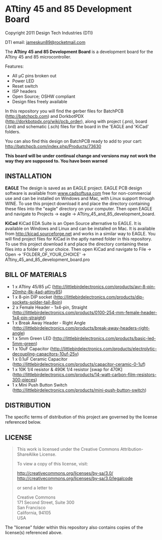 ATtiny 45 and 85 Development Board
==================================
Copyright 2011 Design Tech Industries (DTI)

DTI email: <jameskun89@rocketmail.com>

The **ATtiny 45 and 85 Development Board** is a development board for the ATtiny 45 and 85 microcontroller.

Features:

 * All µC pins broken out
 * Power LED
 * Reset switch
 * ISP headers 
 * Open Source; OSHW compliant
 * Design files freely available

In this repository you will find the gerber files for BatchPCB (http://batchpcb.com) and DorkbotPDX (http://dorkbotpdx.org/wiki/pcb_order),
along with project (.pro), board (.brd) and schematic (.sch) files for the board in the 'EAGLE and 'KiCad' folders.

You can also find this design on BatchPCB ready to add to your cart: http://batchpcb.com/index.php/Products/73630

**This board will be under continual change and versions may not work the way they are supposed to. You have been warned**

INSTALLATION
------------
**EAGLE**
The design is saved as an EAGLE project. EAGLE PCB design software is available from www.cadsoftusa.com 
free for non-commercial use and can be installed on Windows and Mac, with Linux support through WINE. 
To use this project download it and place the directory containing these files into the "eagle" directory 
on your computer. Then open EAGLE and navigate to Projects -> eagle -> ATtiny_45_and_85_development_board.

**KiCad**
KiCad EDA Suite is an Open Source alternative to EAGLE. It is available on Windows and Linux and can be installed 
on Mac. It is available from http://kicad.sourceforge.net and works in a similar way to EAGLE. You will find project 
files for KiCad in the aptly named folder in this repository. To use this project download it and place the directory 
containing these files into a folder of your choice. Then open KiCad and navigate to File -> Open -> 
'FOLDER_OF_YOUR_CHOICE' -> ATtiny_45_and_85_development_board.pro

BILL OF MATERIALS
-----------------

 * 1 x ATtiny 45/85 µC (http://littlebirdelectronics.com/products/avr-8-pin-20mhz-8k-4ad-attiny85)
 * 1 x 8-pin DIP socket (http://littlebirdelectronics.com/products/dip-sockets-solder-tail-8pin)
 * 2 x Female Header - 1x4-pin, Straight (http://littlebirdelectronics.com/products/0100-254-mm-female-header-1x4-pin-straight)
 * 1 x Break Away Header - Right Angle (http://littlebirdelectronics.com/products/break-away-headers-right-angle)
 * 1 x 5mm Green LED (http://littlebirdelectronics.com/products/basic-led-5mm-green)
 * 1 x 10uF Capacitor (http://littlebirdelectronics.com/products/electrolytic-decoupling-capacitors-10uf-25v)
 * 1 x 0.1uF Ceramic Capacitor (http://littlebirdelectronics.com/products/capacitor-ceramic-0-1uf)
 * 1 x 10K 1/4 resistor & 490K 1/4 resistor [swap for 470K] (http://littlebirdelectronics.com/products/14-watt-carbon-film-resistors-300-pieces)
 * 1 x Mini Push Button Switch (http://littlebirdelectronics.com/products/mini-push-button-switch)

DISTRIBUTION
------------
The specific terms of distribution of this project are governed by the license referenced below.

LICENSE
-------
> This work is licensed under the Creative Commons Attribution-ShareAlike License.  
> 
> To view a copy of this license, visit:
> 
>   http://creativecommons.org/licenses/by-sa/3.0/  
>   http://creativecommons.org/licenses/by-sa/3.0/legalcode
> 
> or send a letter to
> 
>   Creative Commons  
>   171 Second Street, Suite 300  
>   San Francisco  
>   California, 94105  
>   USA

The "license" folder within this repository also contains copies of the
license(s) referenced above.